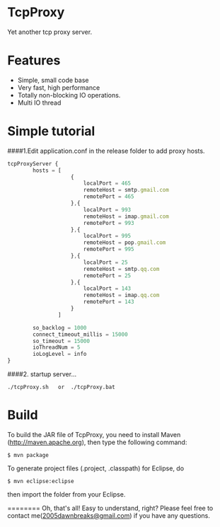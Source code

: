 TcpProxy
========

Yet another tcp proxy server.


Features
========

  * Simple, small code base
  * Very fast, high performance
  * Totally non-blocking IO operations.
  * Multi IO thread 

  
Simple tutorial
========
####1.Edit application.conf in the release folder to add proxy hosts.
```javascript
tcpProxyServer {
        hosts = [
                    {
						localPort = 465
						remoteHost = smtp.gmail.com
						remotePort = 465
                    },{
						localPort = 993
						remoteHost = imap.gmail.com
						remotePort = 993
                    },{
						localPort = 995
						remoteHost = pop.gmail.com
						remotePort = 995
					},{
						localPort = 25
						remoteHost = smtp.qq.com
						remotePort = 25
					},{
						localPort = 143
						remoteHost = imap.qq.com
						remotePort = 143
					}
				]

        so_backlog = 1000
		connect_timeout_millis = 15000
		so_timeout = 15000
		ioThreadNum = 5
		ioLogLevel = info
}
```
  
####2. startup server...
```shell
./tcpProxy.sh   or  ./tcpProxy.bat
```

Build
========

To build the JAR file of TcpProxy, you need to install Maven (http://maven.apache.org), then type the following command:

    $ mvn package

To generate project files (.project, .classpath) for Eclipse, do

    $ mvn eclipse:eclipse

then import the folder from your Eclipse.


========
Oh, that's all! Easy to understand, right? Please feel free to contact me(2005dawnbreaks@gmail.com) if you have any questions.
